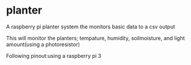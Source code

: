 # planter
A raspberry pi planter system the monitors basic data to a csv output

This will monitor the planters; tempature, humidity, soilmoisture, and light amount(using a photoresistor)

Following pinout:using a raspberry pi 3

